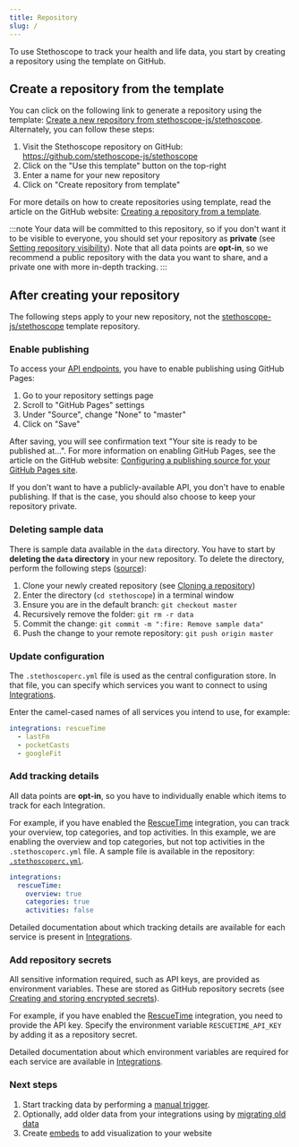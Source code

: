```yaml
---
title: Repository
slug: /
---
```


To use Stethoscope to track your health and life data, you start by creating a repository using the template on GitHub.

## Create a repository from the template

You can click on the following link to generate a repository using the template: [Create a new repository from stethoscope-js/stethoscope](https://github.com/stethoscope-js/stethoscope/generate). Alternately, you can follow these steps:

1. Visit the Stethoscope repository on GitHub: https://github.com/stethoscope-js/stethoscope
2. Click on the "Use this template" button on the top-right
3. Enter a name for your new repository
4. Click on "Create repository from template"

For more details on how to create repositories using template, read the article on the GitHub website: [Creating a repository from a template](https://docs.github.com/en/github/creating-cloning-and-archiving-repositories/creating-a-repository-from-a-template).

:::note
Your data will be committed to this repository, so if you don't want it to be visible to everyone, you should set your repository as **private** (see [Setting repository visibility](https://docs.github.com/en/github/administering-a-repository/setting-repository-visibility)). Note that all data points are **opt-in**, so we recommend a public repository with the data you want to share, and a private one with more in-depth tracking.
:::

## After creating your repository

The following steps apply to your new repository, not the [stethoscope-js/stethoscope](https://github.com/stethoscope-js/stethoscope) template repository.

### Enable publishing

To access your [API endpoints](./api), you have to enable publishing using GitHub Pages:

1. Go to your repository settings page
2. Scroll to "GitHub Pages" settings
3. Under "Source", change "None" to "master"
4. Click on "Save"

After saving, you will see confirmation text "Your site is ready to be published at...". For more information on enabling GitHub Pages, see the article on the GitHub website: [Configuring a publishing source for your GitHub Pages site](https://docs.github.com/en/github/working-with-github-pages/configuring-a-publishing-source-for-your-github-pages-site).

If you don't want to have a publicly-available API, you don't have to enable publishing. If that is the case, you should also choose to keep your repository private.

### Deleting sample data

There is sample data available in the `data` directory. You have to start by **deleting the `data` directory** in your new repository. To delete the directory, perform the following steps ([source](https://github.community/t/how-to-delete-multiples-files-in-github/702/3)):

1. Clone your newly created repository (see [Cloning a repository](https://docs.github.com/en/github/creating-cloning-and-archiving-repositories/cloning-a-repository))
2. Enter the directory (`cd stethoscope`) in a terminal window
3. Ensure you are in the default branch: `git checkout master`
4. Recursively remove the folder: `git rm -r data`
5. Commit the change: `git commit -m ":fire: Remove sample data"`
6. Push the change to your remote repository: `git push origin master`

### Update configuration

The `.stethoscoperc.yml` file is used as the central configuration store. In that file, you can specify which services you want to connect to using [Integrations](/docs/integrations).

Enter the camel-cased names of all services you intend to use, for example:

```yaml title=".stethoscoperc.yml"
integrations: rescueTime
  - lastFm
  - pocketCasts
  - googleFit
```

### Add tracking details

All data points are **opt-in**, so you have to individually enable which items to track for each Integration.

For example, if you have enabled the [RescueTime](/docs/integrations/rescuetime) integration, you can track your overview, top categories, and top activities. In this example, we are enabling the overview and top categories, but not top activities in the `.stethoscoperc.yml` file. A sample file is available in the repository: [`.stethoscoperc.yml`](https://github.com/stethoscope-js/stethoscope/blob/master/.stethoscoperc.yml).

```yaml title=".stethoscoperc.yml"
integrations:
  rescueTime:
    overview: true
    categories: true
    activities: false
```

Detailed documentation about which tracking details are available for each service is present in [Integrations](/docs/integrations).

### Add repository secrets

All sensitive information required, such as API keys, are provided as environment variables. These are stored as GitHub repository secrets (see [Creating and storing encrypted secrets](https://docs.github.com/en/actions/configuring-and-managing-workflows/creating-and-storing-encrypted-secrets)).

For example, if you have enabled the [RescueTime](/docs/integrations/rescuetime) integration, you need to provide the API key. Specify the environment variable `RESCUETIME_API_KEY` by adding it as a repository secret.

Detailed documentation about which environment variables are required for each service are available in [Integrations](/docs/integrations).

### Next steps

1. Start tracking data by performing a [manual trigger](./manual-triggers).
1. Optionally, add older data from your integrations using by [migrating old data](./migrating-old-data)
1. Create [embeds](/docs/embed) to add visualization to your website
